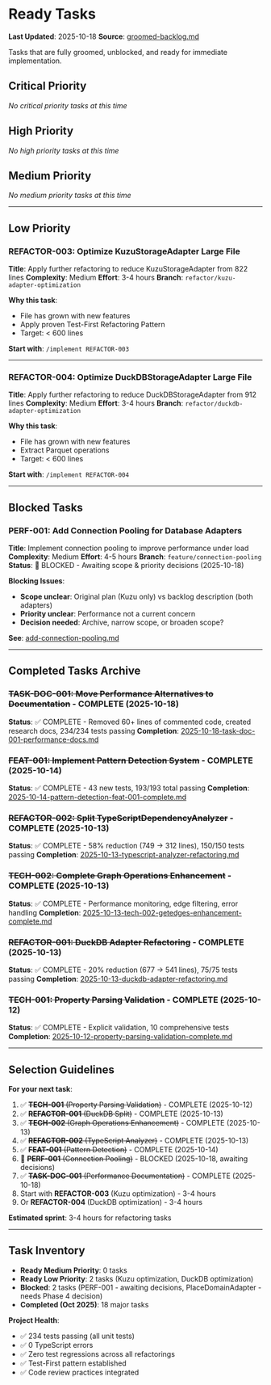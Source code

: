 # Ready Tasks

**Last Updated**: 2025-10-18
**Source**: [groomed-backlog.md](../../planning/groomed-backlog.md)

Tasks that are fully groomed, unblocked, and ready for immediate implementation.

## Critical Priority

*No critical priority tasks at this time*

## High Priority

*No high priority tasks at this time*

## Medium Priority

*No medium priority tasks at this time*

---

## Low Priority

### REFACTOR-003: Optimize KuzuStorageAdapter Large File
**Title**: Apply further refactoring to reduce KuzuStorageAdapter from 822 lines
**Complexity**: Medium
**Effort**: 3-4 hours
**Branch**: `refactor/kuzu-adapter-optimization`

**Why this task**:
- File has grown with new features
- Apply proven Test-First Refactoring Pattern
- Target: < 600 lines

**Start with**: `/implement REFACTOR-003`

---

### REFACTOR-004: Optimize DuckDBStorageAdapter Large File
**Title**: Apply further refactoring to reduce DuckDBStorageAdapter from 912 lines
**Complexity**: Medium
**Effort**: 3-4 hours
**Branch**: `refactor/duckdb-adapter-optimization`

**Why this task**:
- File has grown with new features
- Extract Parquet operations
- Target: < 600 lines

**Start with**: `/implement REFACTOR-004`

---

## Blocked Tasks

### PERF-001: Add Connection Pooling for Database Adapters
**Title**: Implement connection pooling to improve performance under load
**Complexity**: Medium
**Effort**: 4-5 hours
**Branch**: `feature/connection-pooling`
**Status**: 🚫 BLOCKED - Awaiting scope & priority decisions (2025-10-18)

**Blocking Issues**:
- **Scope unclear**: Original plan (Kuzu only) vs backlog description (both adapters)
- **Priority unclear**: Performance not a current concern
- **Decision needed**: Archive, narrow scope, or broaden scope?

**See**: [add-connection-pooling.md](../../tasks/performance/add-connection-pooling.md)

---

## Completed Tasks Archive

### ~~TASK-DOC-001: Move Performance Alternatives to Documentation~~ - COMPLETE (2025-10-18)
**Status**: ✅ COMPLETE - Removed 60+ lines of commented code, created research docs, 234/234 tests passing
**Completion**: [2025-10-18-task-doc-001-performance-docs.md](../../tasks/completed/2025-10-18-task-doc-001-performance-docs.md)

### ~~FEAT-001: Implement Pattern Detection System~~ - COMPLETE (2025-10-14)
**Status**: ✅ COMPLETE - 43 new tests, 193/193 total passing
**Completion**: [2025-10-14-pattern-detection-feat-001-complete.md](../../tasks/completed/2025-10-14-pattern-detection-feat-001-complete.md)

### ~~REFACTOR-002: Split TypeScriptDependencyAnalyzer~~ - COMPLETE (2025-10-13)
**Status**: ✅ COMPLETE - 58% reduction (749 → 312 lines), 150/150 tests passing
**Completion**: [2025-10-13-typescript-analyzer-refactoring.md](../../tasks/completed/2025-10-13-typescript-analyzer-refactoring.md)

### ~~TECH-002: Complete Graph Operations Enhancement~~ - COMPLETE (2025-10-13)
**Status**: ✅ COMPLETE - Performance monitoring, edge filtering, error handling
**Completion**: [2025-10-13-tech-002-getedges-enhancement-complete.md](../../tasks/completed/2025-10-13-tech-002-getedges-enhancement-complete.md)

### ~~REFACTOR-001: DuckDB Adapter Refactoring~~ - COMPLETE (2025-10-13)
**Status**: ✅ COMPLETE - 20% reduction (677 → 541 lines), 75/75 tests passing
**Completion**: [2025-10-13-duckdb-adapter-refactoring.md](../../tasks/completed/2025-10-13-duckdb-adapter-refactoring.md)

### ~~TECH-001: Property Parsing Validation~~ - COMPLETE (2025-10-12)
**Status**: ✅ COMPLETE - Explicit validation, 10 comprehensive tests
**Completion**: [2025-10-12-property-parsing-validation-complete.md](../../tasks/completed/2025-10-12-property-parsing-validation-complete.md)

---

## Selection Guidelines

**For your next task**:
1. ✅ ~~**TECH-001** (Property Parsing Validation)~~ - COMPLETE (2025-10-12)
2. ✅ ~~**REFACTOR-001** (DuckDB Split)~~ - COMPLETE (2025-10-13)
3. ✅ ~~**TECH-002** (Graph Operations Enhancement)~~ - COMPLETE (2025-10-13)
4. ✅ ~~**REFACTOR-002** (TypeScript Analyzer)~~ - COMPLETE (2025-10-13)
5. ✅ ~~**FEAT-001** (Pattern Detection)~~ - COMPLETE (2025-10-14)
6. 🚫 ~~**PERF-001** (Connection Pooling)~~ - BLOCKED (2025-10-18, awaiting decisions)
7. ✅ ~~**TASK-DOC-001** (Performance Documentation)~~ - COMPLETE (2025-10-18)
8. Start with **REFACTOR-003** (Kuzu optimization) - 3-4 hours
9. Or **REFACTOR-004** (DuckDB optimization) - 3-4 hours

**Estimated sprint**: 3-4 hours for refactoring tasks

---

## Task Inventory

- **Ready Medium Priority**: 0 tasks
- **Ready Low Priority**: 2 tasks (Kuzu optimization, DuckDB optimization)
- **Blocked**: 2 tasks (PERF-001 - awaiting decisions, PlaceDomainAdapter - needs Phase 4 decision)
- **Completed (Oct 2025)**: 18 major tasks

**Project Health**:
- ✅ 234 tests passing (all unit tests)
- ✅ 0 TypeScript errors
- ✅ Zero test regressions across all refactorings
- ✅ Test-First pattern established
- ✅ Code review practices integrated
